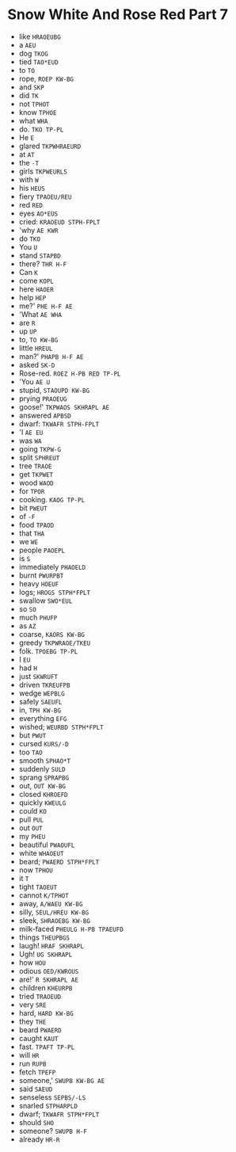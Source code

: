 # Snow White And Rose Red Part 7

* like `HRAOEUBG`
* a `AEU`
* dog `TKOG`
* tied `TAO*EUD`
* to `TO`
* rope, `ROEP KW-BG`
* and `SKP`
* did `TK`
* not `TPHOT`
* know `TPHOE`
* what `WHA`
* do. `TKO TP-PL`
* He `E`
* glared `TKPWHRAEURD`
* at `AT`
* the `-T`
* girls `TKPWEURLS`
* with `W`
* his `HEUS`
* fiery `TPAOEU/REU`
* red `RED`
* eyes `AO*EUS`
* cried: `KRAOEUD STPH-FPLT`
* 'why `AE KWR`
* do `TKO`
* You `U`
* stand `STAPBD`
* there? `THR H-F`
* Can `K`
* come `KOPL`
* here `HAOER`
* help `HEP`
* me?' `PHE H-F AE`
* 'What `AE WHA`
* are `R`
* up `UP`
* to, `TO KW-BG`
* little `HREUL`
* man?' `PHAPB H-F AE`
* asked `SK-D`
* Rose-red. `ROEZ H-PB RED TP-PL`
* 'You `AE U`
* stupid, `STAOUPD KW-BG`
* prying `PRAOEUG`
* goose!' `TKPWAOS SKHRAPL AE`
* answered `APBSD`
* dwarf: `TKWAFR STPH-FPLT`
* 'I `AE EU`
* was `WA`
* going `TKPW-G`
* split `SPHREUT`
* tree `TRAOE`
* get `TKPWET`
* wood `WAOD`
* for `TPOR`
* cooking. `KAOG TP-PL`
* bit `PWEUT`
* of `-F`
* food `TPAOD`
* that `THA`
* we `WE`
* people `PAOEPL`
* is `S`
* immediately `PHAOELD`
* burnt `PWURPBT`
* heavy `HOEUF`
* logs; `HROGS STPH*FPLT`
* swallow `SWO*EUL`
* so `SO`
* much `PHUFP`
* as `AZ`
* coarse, `KAORS KW-BG`
* greedy `TKPWRAOE/TKEU`
* folk. `TPOEBG TP-PL`
* I `EU`
* had `H`
* just `SKWRUFT`
* driven `TKREUFPB`
* wedge `WEPBLG`
* safely `SAEUFL`
* in, `TPH KW-BG`
* everything `EFG`
* wished; `WEURBD STPH*FPLT`
* but `PWUT`
* cursed `KURS/-D`
* too `TAO`
* smooth `SPHAO*T`
* suddenly `SULD`
* sprang `SPRAPBG`
* out, `OUT KW-BG`
* closed `KHROEFD`
* quickly `KWEULG`
* could `KO`
* pull `PUL`
* out `OUT`
* my `PHEU`
* beautiful `PWAOUFL`
* white `WHAOEUT`
* beard; `PWAERD STPH*FPLT`
* now `TPHOU`
* it `T`
* tight `TAOEUT`
* cannot `K/TPHOT`
* away, `A/WAEU KW-BG`
* silly, `SEUL/HREU KW-BG`
* sleek, `SHRAOEBG KW-BG`
* milk-faced `PHEULG H-PB TPAEUFD`
* things `THEUPBGS`
* laugh! `HRAF SKHRAPL`
* Ugh! `UG SKHRAPL`
* how `HOU`
* odious `OED/KWROUS`
* are!' `R SKHRAPL AE`
* children `KHEURPB`
* tried `TRAOEUD`
* very `SRE`
* hard, `HARD KW-BG`
* they `THE`
* beard `PWAERD`
* caught `KAUT`
* fast. `TPAFT TP-PL`
* will `HR`
* run `RUPB`
* fetch `TPEFP`
* someone,' `SWUPB KW-BG AE`
* said `SAEUD`
* senseless `SEPBS/-LS`
* snarled `STPHARPLD`
* dwarf; `TKWAFR STPH*FPLT`
* should `SHO`
* someone? `SWUPB H-F`
* already `HR-R`
